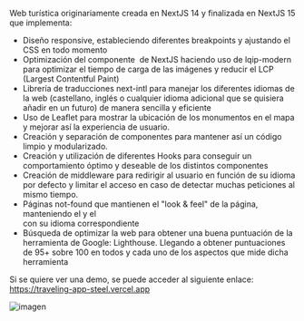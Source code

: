 Web turística originariamente creada en NextJS 14 y finalizada en NextJS 15 que implementa:

- Diseño responsive, estableciendo diferentes breakpoints y ajustando el CSS en todo momento
- Optimización del componente <Image /> de NextJS haciendo uso de lqip-modern para optimizar el tiempo de carga de las imágenes y reducir el LCP (Largest Contentful Paint)
- Librería de traducciones next-intl para manejar los diferentes idiomas de la web (castellano, inglés o cualquier idioma adicional que se quisiera añadir en un futuro) de manera sencilla y eficiente
- Uso de Leaflet para mostrar la ubicación de los monumentos en el mapa y mejorar así la experiencia de usuario.
- Creación y separación de componentes para mantener así un código limpio y modularizado.
- Creación y utilización de diferentes Hooks para conseguir un comportamiento óptimo y deseable de los distintos componentes
- Creación de middleware para redirigir al usuario en función de su idioma por defecto y limitar el acceso en caso de detectar muchas peticiones al mismo tiempo.
- Páginas not-found que mantienen el "look & feel" de la página, manteniendo el <Navbar /> y el <Footer /> con su idioma correspondiente
- Búsqueda de optimizar la web para obtener una buena puntuación de la herramienta de Google: Lighthouse. Llegando a obtener puntuaciones de 95+ sobre 100 en todos y cada uno de los aspectos que mide dicha herramienta

Si se quiere ver una demo, se puede acceder al siguiente enlace:
https://traveling-app-steel.vercel.app

![imagen](https://github.com/user-attachments/assets/e4ff2402-9b00-467e-9982-baae381e2d21)
